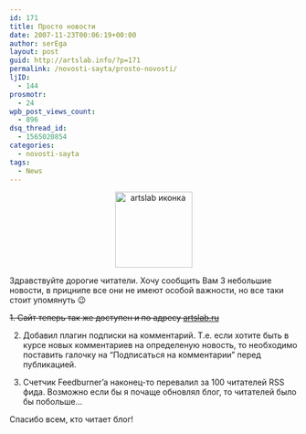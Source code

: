 ```yaml
---
id: 171
title: Просто новости
date: 2007-11-23T00:06:19+00:00
author: serEga
layout: post
guid: http://artslab.info/?p=171
permalink: /novosti-sayta/prosto-novosti/
ljID:
  - 144
prosmotr:
  - 24
wpb_post_views_count:
  - 896
dsq_thread_id:
  - 1565020854
categories:
  - novosti-sayta
tags:
  - News
---
```

<center>
  <img src="http://artslab.info/wp-content/uploads/artslab_icon1.png" alt="artslab иконка" title="artslab_icon" width="135" height="133" class="alignnone size-full wp-image-2406" />
</center>



Здравствуйте дорогие читатели. Хочу сообщить Вам 3 небольшие новости, в прицнипе все они не имеют особой важности, но все таки стоит упомянуть 😉

<del datetime="2011-04-25T22:46:19+00:00">1. Сайт теперь так же доступен и по адресу <a href="http://artslab.ru" title="ArtsLab">artslab.ru</a></del>

2. Добавил плагин подписки на комментарий. Т.е. если хотите быть в курсе новых комментариев на определеную новость, то необходимо поставить галочку на &#8220;Подписаться на комментарии&#8221; перед публикацией.

3. Счетчик Feedburner&#8217;a наконец-то перевалил за 100 читателей RSS фида. Возможно если бы я почаще обновлял блог, то читателей было бы побольше&#8230;

Спасибо всем, кто читает блог!